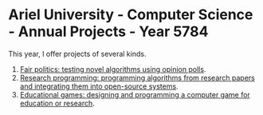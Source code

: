 # Ariel University - Computer Science - Annual Projects - Year 5784

This year, I offer projects of several kinds.

1. [Fair politics: testing novel algorithms using opinion polls](experiments/README.md).
2. [Research programming: programming algorithms from research papers and integrating them into open-source systems](opensource/README.md).
3. [Educational games: designing and programming a computer game for education or research](games/README.md).

